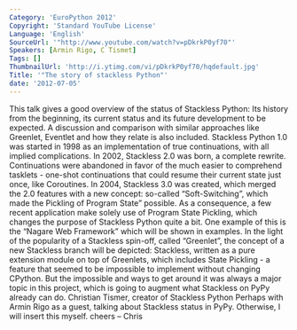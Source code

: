 ```yaml
---
Category: 'EuroPython 2012'
Copyright: 'Standard YouTube License'
Language: 'English'
SourceUrl: '"http://www.youtube.com/watch?v=pDkrkP0yf70"'
Speakers: [Armin Rigo, C Tismet]
Tags: []
ThumbnailUrl: 'http://i.ytimg.com/vi/pDkrkP0yf70/hqdefault.jpg'
Title: '"The story of stackless Python"'
date: '2012-07-05'
---
```

This talk gives a good overview of the status of Stackless Python: Its history
from the beginning, its current status and its future development to be
expected. A discussion and comparison with similar approaches like Greenlet,
Eventlet and how they relate is also included. Stackless Python 1.0 was
started in 1998 as an implementation of true continuations, with all implied
complications. In 2002, Stackless 2.0 was born, a complete rewrite.
Continuations were abandoned in favor of the much easier to comprehend
tasklets - one-shot continuations that could resume their current state just
once, like Coroutines. In 2004, Stackless 3.0 was created, which merged the
2.0 features with a new concept: so-called “Soft-Switching”, which made the
Pickling of Program State” possible. As a consequence, a few recent
application make solely use of Program State Pickling, which changes the
purpose of Stackless Python quite a bit. One example of this is the “Nagare
Web Framework” which will be shown in examples. In the light of the popularity
of a Stackless spin-off, called “Greenlet”, the concept of a new Stackless
branch will be depicted: Stackless, written as a pure extension module on top
of Greenlets, which includes State Pickling - a feature that seemed to be
impossible to implement without changing CPython. But the impossible and ways
to get around it was always a major topic in this project, which is going to
augment what Stackless on PyPy already can do. Christian Tismer, creator of
Stackless Python Perhaps with Armin Rigo as a guest, talking about Stackless
status in PyPy. Otherwise, I will insert this myself. cheers – Chris

